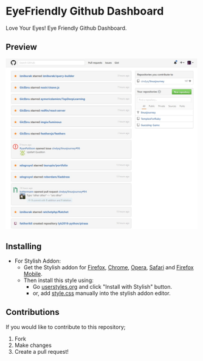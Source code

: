 # EyeFriendly Github Dashboard

Love Your Eyes! Eye Friendly Github Dashboard.

## Preview
![](./assets/ss.jpg)

## Installing

* For Stylish Addon:
  * Get the Stylish addon for [Firefox](https://addons.mozilla.org/en-US/firefox/addon/2108/), [Chrome](https://chrome.google.com/extensions/detail/fjnbnpbmkenffdnngjfgmeleoegfcffe), [Opera](https://addons.opera.com/en/extensions/details/stylish/), [Safari](http://sobolev.us/stylish/) and [Firefox Mobile](https://addons.mozilla.org/en-US/firefox/addon/2108/).
  * Then install this style using:
    * Go [userstyles.org](http://userstyles.org/styles/131357) and click "Install with Stylish" button.
    * or, add [style.css](https://raw.githubusercontent.com/uCibar/EyeFriendly-Dashboard/master/style.css) manually into the stylish addon editor.

## Contributions

If you would like to contribute to this repository;

1. Fork
2. Make changes
3. Create a pull request!
